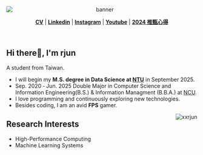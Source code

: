 <div style="text-align: center;" align="center">
<!--   <a href="https://git.io/typing-svg">
    <img
        src="https://readme-typing-svg.herokuapp.com?font=Charis+SIL&size=30&duration=3000&color=1AACF7&center=true&vCenter=true&lines=Hello%2C+There!;This+is+rjun!;Nice+to+meet+you!"
        style="display: block; margin: auto;">
  </a> -->
  <img src="./banner.png" alt="banner" style="display: block; margin: auto;">
  <p align="center">
    <a href="https://drive.google.com/file/d/1WKcRKH8XzV9mI5qp9WME8Gpo3wODrYtN/view?usp=sharing"><b>CV</b></a> | 
    <a href="https://www.linkedin.com/in/leon-tsou" target="_blank"><b>Linkedin</b></a> | 
    <a href="https://www.instagram.com/r._jun/"><b>Instagram</b></a> | 
    <a href="https://www.youtube.com/@xxrjun"><b>Youtube</b></a> |
    <a href="https://hackmd.io/@xxrjun/lucky"><b>2024 推甄心得</b></a>
  </p>
</div>

<br/>
<h2 align="left">Hi there👋, I'm rjun</h2>
<p align="left">A student from Taiwan.</p>


- I will begin my **M.S. degree in Data Science at [NTU](https://www.ntu.edu.tw/english/)** in September 2025.
- Sep. 2020 ‐ Jun. 2025 Double Major in Computer Science and Information Engineering(B.S.) & Information Managment (B.B.A.) at [NCU](https://www.ncu.edu.tw/en/index.php).
- I love programming and continuously exploring new technologies.
- Besides coding, I am an avid **FPS** gamer.

<img
    align="right"
    src="https://github-readme-stats.vercel.app/api?username=xxrjun&show_icons=true&locale=en&theme=ayu-mirage"
    alt="xxrjun"
  />

## Research Interests

- High-Performance Computing
- Machine Learning Systems


<!-- ![](https://komarev.com/ghpvc/?username=xxrjun&style=for-the-badge) -->
